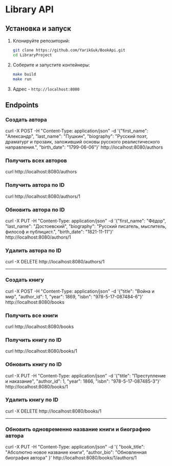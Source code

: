 # Library API

## Установка и запуск

1. Клонируйте репозиторий:
    ```sh
    git clone https://github.com/YarikGuk/BookApi.git
    cd LibraryProject
    ```

2. Соберите и запустите контейнеры:
    ```sh
    make build
    make run
    ```

3. Адрес - `http://localhost:8080`

## Endpoints

### Создать автора
curl -X POST -H "Content-Type: application/json" -d '{"first_name": "Александр", "last_name": "Пушкин", "biography": "Русский поэт, драматург и прозаик, заложивший основы русского реалистического направления.", "birth_date": "1799-06-06"}' http://localhost:8080/authors

### Получить всех авторов
curl http://localhost:8080/authors

### Получить автора по ID
curl http://localhost:8080/authors/1

### Обновить автора по ID
curl -X PUT -H "Content-Type: application/json" -d '{"first_name": "Фёдор", "last_name": "Достоевский", "biography": "Русский писатель, мыслитель, философ и публицист.", "birth_date": "1821-11-11"}' http://localhost:8080/authors/1

### Удалить автора по ID
curl -X DELETE http://localhost:8080/authors/1

----------------------------

### Создать книгу
curl -X POST -H "Content-Type: application/json" -d '{"title": "Война и мир", "author_id": 1, "year": 1869, "isbn": "978-5-17-087484-6"}' http://localhost:8080/books

### Получить все книги
curl http://localhost:8080/books

### Получить книгу по ID
curl http://localhost:8080/books/1

### Обновить книгу по ID
curl -X PUT -H "Content-Type: application/json" -d '{"title": "Преступление и наказание", "author_id": 1, "year": 1866, "isbn": "978-5-17-087485-3"}' http://localhost:8080/books/1

### Удалить книгу по ID
curl -X DELETE http://localhost:8080/books/1

----------------------------

### Обновить одновременно название книги и биографию автора

curl -X PUT -H "Content-Type: application/json" -d '{  "book_title": "Абсолютно новое название книги", "author_bio": "Обновленная биография автора" }' http://localhost:8080/books/1/authors/1
